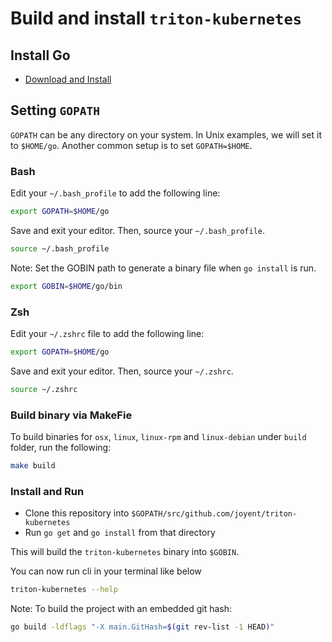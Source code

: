 # Build and install `triton-kubernetes`

## Install Go

- [Download and Install](https://github.com/golang/go#download-and-install)

## Setting `GOPATH`

`GOPATH` can be any directory on your system. In Unix examples, we will set it to `$HOME/go`. Another common setup is to set `GOPATH=$HOME`.

### Bash

Edit your `~/.bash_profile` to add the following line:

```bash
export GOPATH=$HOME/go
```

Save and exit your editor. Then, source your `~/.bash_profile`.

```bash
source ~/.bash_profile
```

Note: Set the GOBIN path to generate a binary file when `go install` is run.

```bash
export GOBIN=$HOME/go/bin
```

### Zsh

Edit your `~/.zshrc` file to add the following line:

```bash
export GOPATH=$HOME/go
```

Save and exit your editor. Then, source your `~/.zshrc`.

```bash
source ~/.zshrc
```

### Build binary via MakeFie

To build binaries for `osx`, `linux`, `linux-rpm` and `linux-debian` under `build` folder, run the following:

```bash
make build
```

### Install and Run

- Clone this repository into `$GOPATH/src/github.com/joyent/triton-kubernetes`
- Run `go get` and `go install` from that directory

This will build the `triton-kubernetes` binary into `$GOBIN`.

You can now run cli in your terminal like below

```bash
triton-kubernetes --help
```

Note: To build the project with an embedded git hash:

```bash
go build -ldflags "-X main.GitHash=$(git rev-list -1 HEAD)"
```
